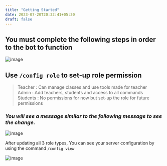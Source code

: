```yaml
---
title: "Getting Started"
date: 2023-07-20T20:32:41+05:30
draft: false
---
```


## **You must complete the following steps in order to the bot to function**

![image](https://media.discordapp.net/attachments/1130869397733523570/1130870193694974004/image.png)

## Use `/config role` to set-up role permission

> Teacher : Can manage classes and use tools made for teacher\
> Admin : Add teachers, students and access to all commands\
> Students : No permissions for now but set-up the role for future permissions

### _You will see a message similar to the following message to see the change._

![image](https://media.discordapp.net/attachments/1130869397733523570/1130872073800122408/image.png)

After updating all 3 role types,
You can see your server configuration by using the command `/config view`

![image](https://media.discordapp.net/attachments/1130869397733523570/1130872768762757150/image.png)
